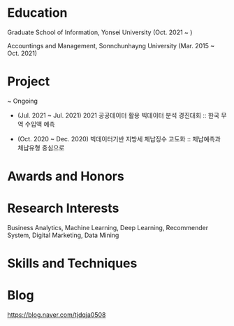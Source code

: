 # Education
Graduate School of Information, Yonsei University (Oct. 2021 ~ )

Accountings and Management, Sonnchunhayng University (Mar. 2015 ~ Oct. 2021)


# Project
~ Ongoing
- (Jul. 2021 ~ Jul. 2021) 2021 공공데이터 활용 빅데이터 분석 경진대회 :: 한국 무역 수입액 예측

- (Oct. 2020 ~ Dec. 2020) 빅데이터기반 지방세 체납징수 고도화 :: 체납예측과 체납유형 중심으로 

# Awards and Honors



# Research Interests
Business Analytics, Machine Learning, Deep Learning, Recommender System, Digital Marketing, Data Mining

# Skills and Techniques


# Blog
https://blog.naver.com/tjdqja0508






<!---
sbkim508/sbkim508 is a ✨ special ✨ repository because its `README.md` (this file) appears on your GitHub profile.
You can click the Preview link to take a look at your changes.
--->

